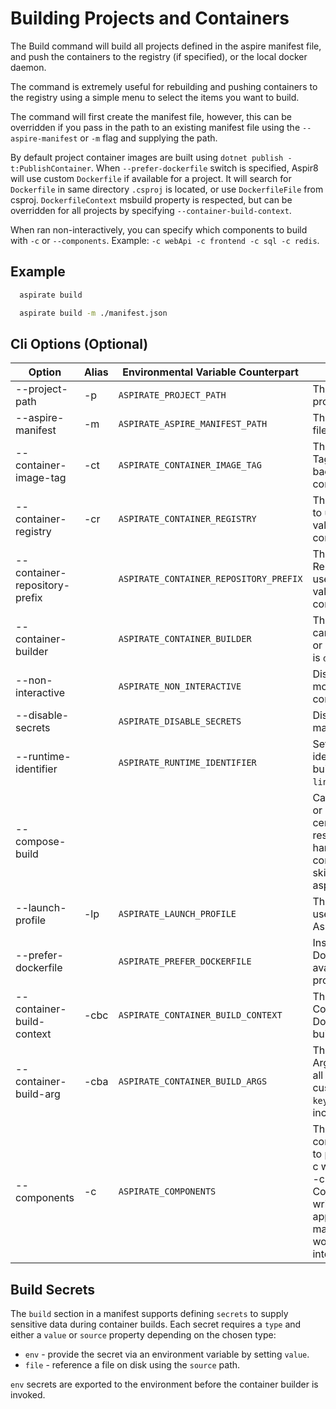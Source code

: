 # Building Projects and Containers

The Build command will build all projects defined in the aspire manifest file, and push the containers to the registry (if specified), or the local docker daemon.

The command is extremely useful for rebuilding and pushing containers to the registry using a simple menu to select the items you want to build.

The command will first create the manifest file, however, this can be overridden if you pass in the path to an existing manifest file using the `--aspire-manifest` or `-m` flag and supplying the path.

By default project container images are built using `dotnet publish -t:PublishContainer`. When `--prefer-dockerfile` switch is specified, Aspir8 will use custom `Dockerfile` if available for a project. It will search for `Dockerfile` in same directory `.csproj` is located, or use `DockerfileFile` from csproj. `DockerfileContext` msbuild property is respected, but can be overridden for all projects by specifying `--container-build-context`.

When ran non-interactively, you can specify which components to build with `-c` or `--components`. Example: `-c webApi -c frontend -c sql -c redis`.

## Example

```bash
  aspirate build
```

```bash
  aspirate build -m ./manifest.json
```

## Cli Options (Optional)

| Option                        | Alias | Environmental Variable Counterpart     | Description                                                                                                                                                                                  |
|-------------------------------|-------|----------------------------------------|----------------------------------------------------------------------------------------------------------------------------------------------------------------------------------------------|
| --project-path                | -p    | `ASPIRATE_PROJECT_PATH`                | The path to the aspire project.                                                                                                                                                              |
| --aspire-manifest             | -m    | `ASPIRATE_ASPIRE_MANIFEST_PATH`        | The aspire manifest file to use                                                                                                                                                              |
| --container-image-tag         | -ct   | `ASPIRATE_CONTAINER_IMAGE_TAG`         | The Container Image Tag to use as the fall-back value for all containers.                                                                                                                    |
| --container-registry          | -cr   | `ASPIRATE_CONTAINER_REGISTRY`          | The Container Registry to use as the fall-back value for all containers.                                                                                                                     |
| --container-repository-prefix |       | `ASPIRATE_CONTAINER_REPOSITORY_PREFIX` | The Container Repository Prefix to use as the fall-back value for all containers.                                                                                                            |
| --container-builder           |       | `ASPIRATE_CONTAINER_BUILDER`           | The Container Builder: can be `docker`, `podman` or `nerdctl`. The default is `docker`.                                                                                                                 |
| --non-interactive             |       | `ASPIRATE_NON_INTERACTIVE`             | Disables interactive mode for the command                                                                                                                                                    |
| --disable-secrets             |       | `ASPIRATE_DISABLE_SECRETS`             | Disables secrets management features.                                                                                                                                                        |
| --runtime-identifier          |       | `ASPIRATE_RUNTIME_IDENTIFIER`          | Sets the runtime identifier for project builds. Defaults to `linux-x64`.                                                                                                                     |
| --compose-build               |       |                                        | Can be included one or more times to set certain dockerfile resource building to be handled by the compose file. This will skip build and push in aspirate.                                  |
| --launch-profile              | -lp   | `ASPIRATE_LAUNCH_PROFILE`              | The launch profile to use when building the Aspire Manifest.                                                                                                                                 |
| --prefer-dockerfile           |       | `ASPIRATE_PREFER_DOCKERFILE`           | Instructs to use Dockerfile when available to build project images.                                                                                                                          |
| --container-build-context     | -cbc  | `ASPIRATE_CONTAINER_BUILD_CONTEXT`     | The Container Build Context to use when Dockerfile is used to build projects.                                                                                                                |
| --container-build-arg         | -cba  | `ASPIRATE_CONTAINER_BUILD_ARGS`        | The Container Build Arguments to use for all projects with custom Dockerfile. In `key=value` format. Can include multiple times.                                                             |
| --components                  | -c    | `ASPIRATE_COMPONENTS`                  | The components/resources to process. Example: -c webApi -c frontend -c sql -c redis . Components must be written exactly as they appear in manifest.json. Only works when ran non-interactive|

## Build Secrets

The `build` section in a manifest supports defining `secrets` to supply sensitive data during container builds. Each secret requires a `type` and either a `value` or `source` property depending on the chosen type:

- `env` \- provide the secret via an environment variable by setting `value`.
- `file` \- reference a file on disk using the `source` path.

`env` secrets are exported to the environment before the container builder is invoked.
